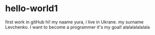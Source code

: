 # hello-world1
first work in gitHub
hi! my naame yura, i live in Ukrane.
my surname Levchenko.
I want to become a programmer
it's my goal!
alalalalalalala
